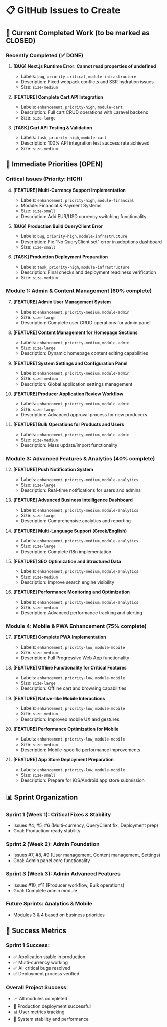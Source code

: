 # 📋 GitHub Issues to Create

## 🎯 Current Completed Work (to be marked as CLOSED)

### **Recently Completed (✅ DONE)**
1. **[BUG] Next.js Runtime Error: Cannot read properties of undefined**
   - Labels: `bug`, `priority-critical`, `module-infrastructure`
   - Description: Fixed webpack conflicts and SSR hydration issues
   - Size: `size-medium`

2. **[FEATURE] Complete Cart API Integration**
   - Labels: `enhancement`, `priority-high`, `module-cart`
   - Description: Full cart CRUD operations with Laravel backend
   - Size: `size-large`

3. **[TASK] Cart API Testing & Validation**
   - Labels: `task`, `priority-high`, `module-cart`
   - Description: 100% API integration test success rate achieved
   - Size: `size-medium`

## 🚀 Immediate Priorities (OPEN)

### **Critical Issues (Priority: HIGH)**

4. **[FEATURE] Multi-Currency Support Implementation**
   - Labels: `enhancement`, `priority-high`, `module-financial`
   - Module: Financial & Payment Systems
   - Size: `size-small`
   - Description: Add EUR/USD currency switching functionality

5. **[BUG] Production Build QueryClient Error**
   - Labels: `bug`, `priority-high`, `module-infrastructure`
   - Description: Fix "No QueryClient set" error in adoptions dashboard
   - Size: `size-small`

6. **[TASK] Production Deployment Preparation**
   - Labels: `task`, `priority-high`, `module-infrastructure`  
   - Description: Final checks and deployment readiness verification
   - Size: `size-medium`

### **Module 1: Admin & Content Management (60% complete)**

7. **[FEATURE] Admin User Management System**
   - Labels: `enhancement`, `priority-medium`, `module-admin`
   - Size: `size-large`
   - Description: Complete user CRUD operations for admin panel

8. **[FEATURE] Content Management for Homepage Sections**
   - Labels: `enhancement`, `priority-medium`, `module-admin`
   - Size: `size-large`
   - Description: Dynamic homepage content editing capabilities

9. **[FEATURE] System Settings and Configuration Panel**
   - Labels: `enhancement`, `priority-medium`, `module-admin`
   - Size: `size-medium`
   - Description: Global application settings management

10. **[FEATURE] Producer Application Review Workflow**
    - Labels: `enhancement`, `priority-medium`, `module-admin`
    - Size: `size-large`
    - Description: Advanced approval process for new producers

11. **[FEATURE] Bulk Operations for Products and Users**
    - Labels: `enhancement`, `priority-medium`, `module-admin`
    - Size: `size-medium`
    - Description: Mass update/import functionality

### **Module 3: Advanced Features & Analytics (40% complete)**

12. **[FEATURE] Push Notification System**
    - Labels: `enhancement`, `priority-medium`, `module-analytics`
    - Size: `size-large`
    - Description: Real-time notifications for users and admins

13. **[FEATURE] Advanced Business Intelligence Dashboard**
    - Labels: `enhancement`, `priority-medium`, `module-analytics`
    - Size: `size-large`
    - Description: Comprehensive analytics and reporting

14. **[FEATURE] Multi-Language Support (Greek/English)**
    - Labels: `enhancement`, `priority-medium`, `module-analytics`
    - Size: `size-large`
    - Description: Complete i18n implementation

15. **[FEATURE] SEO Optimization and Structured Data**
    - Labels: `enhancement`, `priority-medium`, `module-analytics`
    - Size: `size-medium`
    - Description: Improve search engine visibility

16. **[FEATURE] Performance Monitoring and Optimization**
    - Labels: `enhancement`, `priority-medium`, `module-analytics`
    - Size: `size-medium`
    - Description: Advanced performance tracking and alerting

### **Module 4: Mobile & PWA Enhancement (75% complete)**

17. **[FEATURE] Complete PWA Implementation**
    - Labels: `enhancement`, `priority-low`, `module-mobile`
    - Size: `size-medium`
    - Description: Full Progressive Web App functionality

18. **[FEATURE] Offline Functionality for Critical Features**
    - Labels: `enhancement`, `priority-low`, `module-mobile`
    - Size: `size-large`
    - Description: Offline cart and browsing capabilities

19. **[FEATURE] Native-like Mobile Interactions**
    - Labels: `enhancement`, `priority-low`, `module-mobile`
    - Size: `size-medium`
    - Description: Improved mobile UX and gestures

20. **[FEATURE] Performance Optimization for Mobile**
    - Labels: `enhancement`, `priority-low`, `module-mobile`
    - Size: `size-medium`
    - Description: Mobile-specific performance improvements

21. **[FEATURE] App Store Deployment Preparation**
    - Labels: `enhancement`, `priority-low`, `module-mobile`
    - Size: `size-small`
    - Description: Prepare for iOS/Android app store submission

## 📊 Sprint Organization

### **Sprint 1 (Week 1): Critical Fixes & Stability**
- Issues #4, #5, #6 (Multi-currency, QueryClient fix, Deployment prep)
- Goal: Production-ready stability

### **Sprint 2 (Week 2): Admin Foundation**  
- Issues #7, #8, #9 (User management, Content management, Settings)
- Goal: Admin panel core functionality

### **Sprint 3 (Week 3): Admin Advanced Features**
- Issues #10, #11 (Producer workflow, Bulk operations)
- Goal: Complete admin module

### **Future Sprints: Analytics & Mobile**
- Modules 3 & 4 based on business priorities

## 🎯 Success Metrics

### **Sprint 1 Success:**
- ✅ Application stable in production
- ✅ Multi-currency working
- ✅ All critical bugs resolved
- ✅ Deployment process verified

### **Overall Project Success:**
- 📈 All modules completed
- 🚀 Production deployment successful
- 📊 User metrics tracking
- 💯 System stability and performance